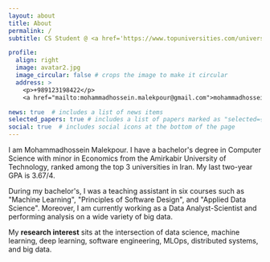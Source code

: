 ```yaml
---
layout: about
title: About
permalink: /
subtitle: CS Student @ <a href='https://www.topuniversities.com/universities/amirkabir-university-technology'>AUT</a> | Data Analyst @ <a href='https://www.linkedin.com/company/divarofficial/about/'>Divar</a>

profile:
  align: right
  image: avatar2.jpg
  image_circular: false # crops the image to make it circular
  address: >
    <p>+989123198422</p>
    <a href="mailto:mohammadhossein.malekpour@gmail.com">mohammadhossein.malekpour@gmail.com</a>

news: true  # includes a list of news items
selected_papers: true # includes a list of papers marked as "selected={true}"
social: true  # includes social icons at the bottom of the page
---
```


I am Mohammadhossein Malekpour. I have a bachelor's degree in Computer Science with minor in Economics from the Amirkabir University of Technology, ranked among the top 3 universities in Iran. My last two-year GPA is 3.67/4.

During my bachelor's, I was a teaching assistant in six courses such as "Machine Learning", "Principles of Software Design", and "Applied Data Science". Moreover, I am currently working as a Data Analyst-Scientist and performing analysis on a wide variety of big data. 

My **research interest** sits at the intersection of data science, machine learning, deep learning, software engineering, MLOps, distributed systems, and big data.